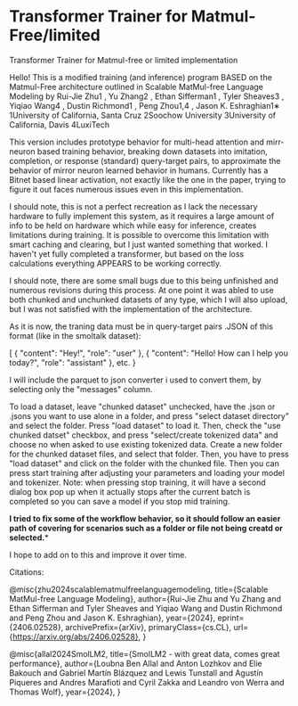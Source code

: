 # Transformer Trainer for Matmul-Free/limited
Transformer Trainer for Matmul-free or limited implementation

Hello! This is a modified training (and inference) program BASED on the Matmul-Free architecture outlined in 
Scalable MatMul-free Language Modeling
by Rui-Jie Zhu1
, Yu Zhang2
, Ethan Sifferman1
, Tyler Sheaves3
, Yiqiao Wang4
, Dustin Richmond1
, Peng Zhou1,4
, Jason K. Eshraghian1∗
1University of California, Santa Cruz 2Soochow University
3University of California, Davis 4LuxiTech

This version includes prototype behavior for multi-head attention and mirr-neuron based training behavior, breaking down datasets into imitation, completion, or response (standard) query-target pairs, to approximate the behavior of mirror neuron learned behavior in humans. Currently has a Bitnet based linear activation, not exactly like the one in the paper, trying to figure it out faces numerous issues even in this implementation.

I should note, this is not a perfect recreation as I lack the necessary hardware to fully implement this system, as it requires a large amount of info to be held on hardware which while easy for inference, creates limitations during training. It is possible to overcome this limitation with smart caching and clearing, but I just wanted something that worked. I haven't yet fully completed a transformer, but based on the loss calculations everything APPEARS to be working correctly.

I should note, there are some small bugs due to this being unfinished and numerous revisions during this process. At one point it was abled to use both chunked and unchunked datasets of any type, which I will also upload, but I was not satisfied with the implementation of the architecture. 

As it is now, the traning data must be in query-target pairs .JSON of this format (like in the smoltalk dataset):

[
    {
        "content": "Hey!",
        "role": "user"
    },
    {
        "content": "Hello! How can I help you today?",
        "role": "assistant"
    },
etc.
}

I will include the parquet to json converter i used to convert them, by selecting only the "messages" column.

To load a dataset, leave "chunked dataset" unchecked, have the .json or .jsons you want to use alone in a folder, and press "select dataset directory" and select the folder. Press "load dataset" to load it. Then, check the "use chunked datset" checkbox, and press "select/create tokenized data" and choose no when asked to use existing tokenized data. Create a new folder for the chunked dataset files, and select that folder. Then, you have to press "load dataset" and click on the folder with the chunked file. Then you can press start training after adjusting your parameters and loading your model and tokenizer. Note: when pressing stop training, it will have a second dialog box pop up when it actually stops after the current batch is completed so you can save a model if you stop mid training. 

**I tried to fix some of the workflow behavior, so it should follow an easier path of covering for scenarios such as a folder or file not being creatd or selected.***

I hope to add on to this and improve it over time. 

Citations:

@misc{zhu2024scalablematmulfreelanguagemodeling,
      title={Scalable MatMul-free Language Modeling}, 
      author={Rui-Jie Zhu and Yu Zhang and Ethan Sifferman and Tyler Sheaves and Yiqiao Wang and Dustin Richmond and Peng Zhou and Jason K. Eshraghian},
      year={2024},
      eprint={2406.02528},
      archivePrefix={arXiv},
      primaryClass={cs.CL},
      url={https://arxiv.org/abs/2406.02528}, 
}

@misc{allal2024SmolLM2,
      title={SmolLM2 - with great data, comes great performance}, 
      author={Loubna Ben Allal and Anton Lozhkov and Elie Bakouch and Gabriel Martín Blázquez and Lewis Tunstall and Agustín Piqueres and Andres Marafioti and Cyril Zakka and Leandro von Werra and Thomas Wolf},
      year={2024},
}
